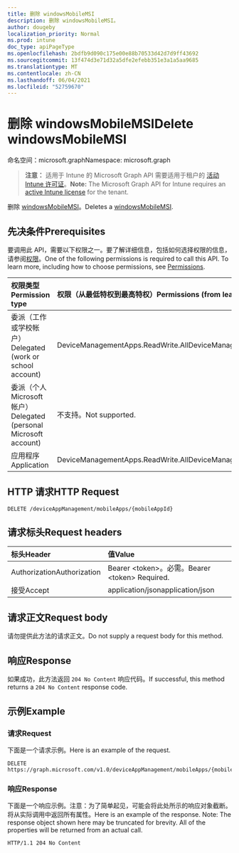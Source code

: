 ```yaml
---
title: 删除 windowsMobileMSI
description: 删除 windowsMobileMSI。
author: dougeby
localization_priority: Normal
ms.prod: intune
doc_type: apiPageType
ms.openlocfilehash: 2bdfb9d090c175e00e88b70533d42d7d9ff43692
ms.sourcegitcommit: 13f474d3e71d32a5dfe2efebb351e3a1a5aa9685
ms.translationtype: MT
ms.contentlocale: zh-CN
ms.lasthandoff: 06/04/2021
ms.locfileid: "52759670"
---
```

# <a name="delete-windowsmobilemsi"></a><span data-ttu-id="1fbbd-103">删除 windowsMobileMSI</span><span class="sxs-lookup"><span data-stu-id="1fbbd-103">Delete windowsMobileMSI</span></span>

<span data-ttu-id="1fbbd-104">命名空间：microsoft.graph</span><span class="sxs-lookup"><span data-stu-id="1fbbd-104">Namespace: microsoft.graph</span></span>

> <span data-ttu-id="1fbbd-105">**注意：** 适用于 Intune 的 Microsoft Graph API 需要适用于租户的 [活动 Intune 许可证](https://go.microsoft.com/fwlink/?linkid=839381)。</span><span class="sxs-lookup"><span data-stu-id="1fbbd-105">**Note:** The Microsoft Graph API for Intune requires an [active Intune license](https://go.microsoft.com/fwlink/?linkid=839381) for the tenant.</span></span>

<span data-ttu-id="1fbbd-106">删除 [windowsMobileMSI](../resources/intune-apps-windowsmobilemsi.md)。</span><span class="sxs-lookup"><span data-stu-id="1fbbd-106">Deletes a [windowsMobileMSI](../resources/intune-apps-windowsmobilemsi.md).</span></span>

## <a name="prerequisites"></a><span data-ttu-id="1fbbd-107">先决条件</span><span class="sxs-lookup"><span data-stu-id="1fbbd-107">Prerequisites</span></span>
<span data-ttu-id="1fbbd-p101">要调用此 API，需要以下权限之一。要了解详细信息，包括如何选择权限的信息，请参阅[权限](/graph/permissions-reference)。</span><span class="sxs-lookup"><span data-stu-id="1fbbd-p101">One of the following permissions is required to call this API. To learn more, including how to choose permissions, see [Permissions](/graph/permissions-reference).</span></span>

|<span data-ttu-id="1fbbd-110">权限类型</span><span class="sxs-lookup"><span data-stu-id="1fbbd-110">Permission type</span></span>|<span data-ttu-id="1fbbd-111">权限（从最低特权到最高特权）</span><span class="sxs-lookup"><span data-stu-id="1fbbd-111">Permissions (from least to most privileged)</span></span>|
|:---|:---|
|<span data-ttu-id="1fbbd-112">委派（工作或学校帐户）</span><span class="sxs-lookup"><span data-stu-id="1fbbd-112">Delegated (work or school account)</span></span>|<span data-ttu-id="1fbbd-113">DeviceManagementApps.ReadWrite.All</span><span class="sxs-lookup"><span data-stu-id="1fbbd-113">DeviceManagementApps.ReadWrite.All</span></span>|
|<span data-ttu-id="1fbbd-114">委派（个人 Microsoft 帐户）</span><span class="sxs-lookup"><span data-stu-id="1fbbd-114">Delegated (personal Microsoft account)</span></span>|<span data-ttu-id="1fbbd-115">不支持。</span><span class="sxs-lookup"><span data-stu-id="1fbbd-115">Not supported.</span></span>|
|<span data-ttu-id="1fbbd-116">应用程序</span><span class="sxs-lookup"><span data-stu-id="1fbbd-116">Application</span></span>|<span data-ttu-id="1fbbd-117">DeviceManagementApps.ReadWrite.All</span><span class="sxs-lookup"><span data-stu-id="1fbbd-117">DeviceManagementApps.ReadWrite.All</span></span>|

## <a name="http-request"></a><span data-ttu-id="1fbbd-118">HTTP 请求</span><span class="sxs-lookup"><span data-stu-id="1fbbd-118">HTTP Request</span></span>
<!-- {
  "blockType": "ignored"
}
-->
``` http
DELETE /deviceAppManagement/mobileApps/{mobileAppId}
```

## <a name="request-headers"></a><span data-ttu-id="1fbbd-119">请求标头</span><span class="sxs-lookup"><span data-stu-id="1fbbd-119">Request headers</span></span>
|<span data-ttu-id="1fbbd-120">标头</span><span class="sxs-lookup"><span data-stu-id="1fbbd-120">Header</span></span>|<span data-ttu-id="1fbbd-121">值</span><span class="sxs-lookup"><span data-stu-id="1fbbd-121">Value</span></span>|
|:---|:---|
|<span data-ttu-id="1fbbd-122">Authorization</span><span class="sxs-lookup"><span data-stu-id="1fbbd-122">Authorization</span></span>|<span data-ttu-id="1fbbd-123">Bearer &lt;token&gt;。必需。</span><span class="sxs-lookup"><span data-stu-id="1fbbd-123">Bearer &lt;token&gt; Required.</span></span>|
|<span data-ttu-id="1fbbd-124">接受</span><span class="sxs-lookup"><span data-stu-id="1fbbd-124">Accept</span></span>|<span data-ttu-id="1fbbd-125">application/json</span><span class="sxs-lookup"><span data-stu-id="1fbbd-125">application/json</span></span>|

## <a name="request-body"></a><span data-ttu-id="1fbbd-126">请求正文</span><span class="sxs-lookup"><span data-stu-id="1fbbd-126">Request body</span></span>
<span data-ttu-id="1fbbd-127">请勿提供此方法的请求正文。</span><span class="sxs-lookup"><span data-stu-id="1fbbd-127">Do not supply a request body for this method.</span></span>

## <a name="response"></a><span data-ttu-id="1fbbd-128">响应</span><span class="sxs-lookup"><span data-stu-id="1fbbd-128">Response</span></span>
<span data-ttu-id="1fbbd-129">如果成功，此方法返回 `204 No Content` 响应代码。</span><span class="sxs-lookup"><span data-stu-id="1fbbd-129">If successful, this method returns a `204 No Content` response code.</span></span>

## <a name="example"></a><span data-ttu-id="1fbbd-130">示例</span><span class="sxs-lookup"><span data-stu-id="1fbbd-130">Example</span></span>

### <a name="request"></a><span data-ttu-id="1fbbd-131">请求</span><span class="sxs-lookup"><span data-stu-id="1fbbd-131">Request</span></span>
<span data-ttu-id="1fbbd-132">下面是一个请求示例。</span><span class="sxs-lookup"><span data-stu-id="1fbbd-132">Here is an example of the request.</span></span>
``` http
DELETE https://graph.microsoft.com/v1.0/deviceAppManagement/mobileApps/{mobileAppId}
```

### <a name="response"></a><span data-ttu-id="1fbbd-133">响应</span><span class="sxs-lookup"><span data-stu-id="1fbbd-133">Response</span></span>
<span data-ttu-id="1fbbd-p102">下面是一个响应示例。注意：为了简单起见，可能会将此处所示的响应对象截断。将从实际调用中返回所有属性。</span><span class="sxs-lookup"><span data-stu-id="1fbbd-p102">Here is an example of the response. Note: The response object shown here may be truncated for brevity. All of the properties will be returned from an actual call.</span></span>
``` http
HTTP/1.1 204 No Content
```




